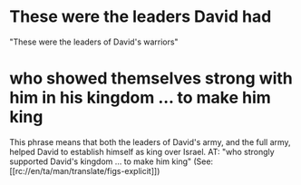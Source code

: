 # These were the leaders David had

"These were the leaders of David's warriors"

# who showed themselves strong with him in his kingdom ... to make him king

This phrase means that both the leaders of David's army, and the full army, helped David to establish himself as king over Israel. AT: "who strongly supported David's kingdom ... to make him king" (See: [[rc://en/ta/man/translate/figs-explicit]])

